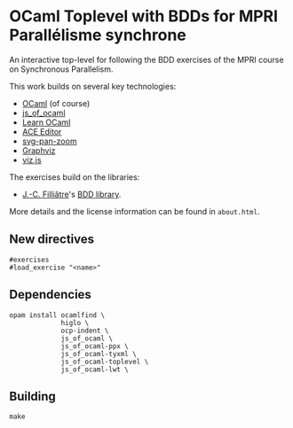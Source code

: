 OCaml Toplevel with BDDs for MPRI Parallélisme synchrone
========================================================

An interactive top-level for following the BDD exercises of the MPRI course 
on Synchronous Parallelism.

This work builds on several key technologies:

* [OCaml](https://ocaml.org/) (of course)
* [js_of_ocaml](https://ocsigen.org/js_of_ocaml/)
* [Learn OCaml](https://try.ocamlpro.com/learn-ocaml-demo/)
* [ACE Editor](https://ace.c9.io)
* [svg-pan-zoom](https://github.com/ariutta/svg-pan-zoom)
* [Graphviz](https://www.graphviz.org)
* [viz.js](http://viz-js.com)

The exercises build on the libraries:

* [J.-C. Filliâtre](https://www.lri.fr/~filliatr/)'s
  [BDD library](https://www.lri.fr/~filliatr/software.en.html).

More details and the license information can be found in `about.html`.

New directives
--------------
```
#exercises
#load_exercise "<name>"
```

Dependencies
------------
```
opam install ocamlfind \
             higlo \
             ocp-indent \
             js_of_ocaml \
             js_of_ocaml-ppx \
             js_of_ocaml-tyxml \
             js_of_ocaml-toplevel \
             js_of_ocaml-lwt \
```

Building
--------
```
make
```

